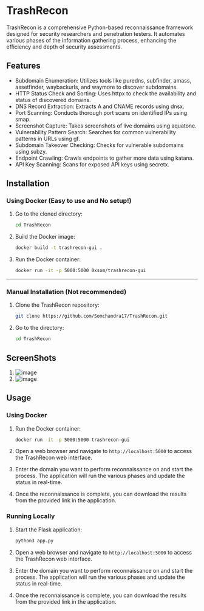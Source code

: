 # TrashRecon

TrashRecon is a comprehensive Python-based reconnaissance framework designed for security researchers and penetration testers. It automates various phases of the information gathering process, enhancing the efficiency and depth of security assessments.

## Features

- Subdomain Enumeration: Utilizes tools like puredns, subfinder, amass, assetfinder, waybackurls, and waymore to discover subdomains.
- HTTP Status Check and Sorting: Uses httpx to check the availability and status of discovered domains.
- DNS Record Extraction: Extracts A and CNAME records using dnsx.
- Port Scanning: Conducts thorough port scans on identified IPs using smap.
- Screenshot Capture: Takes screenshots of live domains using aquatone.
- Vulnerability Pattern Search: Searches for common vulnerability patterns in URLs using gf.
- Subdomain Takeover Checking: Checks for vulnerable subdomains using subzy.
- Endpoint Crawling: Crawls endpoints to gather more data using katana.
- API Key Scanning: Scans for exposed API keys using secretx.

## Installation

### Using Docker (Easy to use and No setup!)
1. Go to the cloned directory:
   ```bash
   cd TrashRecon
   ```

3. Build the Docker image:
   ```bash
   docker build -t trashrecon-gui .
   ```
4. Run the Docker container:
   ```bash
   docker run -it -p 5000:5000 0xsom/trashrecon-gui
   ```

---

### Manual Installation (Not recommended)

1. Clone the TrashRecon repository:
   ```bash
   git clone https://github.com/Somchandra17/TrashRecon.git
   ```
2. Go to the directory:
   ```bash
   cd TrashRecon
   ```

## ScreenShots

1. ![image](https://github.com/user-attachments/assets/4c1efc66-1d3c-4419-a0cf-6f618d9ed796)
2. ![image](https://github.com/user-attachments/assets/855c88e0-c7cd-4c2c-97da-bc2171dfb39d)



## Usage

### Using Docker

1. Run the Docker container:
   ```bash
   docker run -it -p 5000:5000 trashrecon-gui
   ```

2. Open a web browser and navigate to `http://localhost:5000` to access the TrashRecon web interface.

3. Enter the domain you want to perform reconnaissance on and start the process. The application will run the various phases and update the status in real-time.

4. Once the reconnaissance is complete, you can download the results from the provided link in the application.

### Running Locally

1. Start the Flask application:
   ```bash
   python3 app.py
   ```

2. Open a web browser and navigate to `http://localhost:5000` to access the TrashRecon web interface.

3. Enter the domain you want to perform reconnaissance on and start the process. The application will run the various phases and update the status in real-time.

4. Once the reconnaissance is complete, you can download the results from the provided link in the application.
